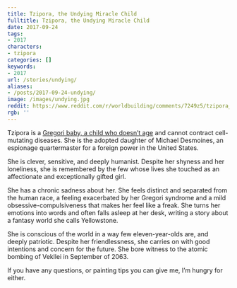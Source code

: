 ```yaml
---
title: Tzipora, the Undying Miracle Child
fulltitle: Tzipora, the Undying Miracle Child
date: 2017-09-24
tags:
- 2017
characters:
- tzipora
categories: []
keywords:
- 2017
url: /stories/undying/
aliases:
- /posts/2017-09-24-undying/
image: /images/undying.jpg
reddit: https://www.reddit.com/r/worldbuilding/comments/7249z5/tzipora_the_undying_miracle_child_vekllei/
rgb: ''
---
```

Tzipora is a [Gregori baby, a child who doesn’t age](https://www.reddit.com/r/worldbuilding/comments/6xtflc/tzipora_one_of_the_children_to_stop_ageing_vekllei/) and cannot contract cell-mutating diseases. She is the adopted daughter of Michael Desmoines, an espionage quartermaster for a foreign power in the United States.

She is clever, sensitive, and deeply humanist. Despite her shyness and her loneliness, she is remembered by the few whose lives she touched as an affectionate and exceptionally gifted girl.

She has a chronic sadness about her. She feels distinct and separated from the human race, a feeling exacerbated by her Gregori syndrome and a mild obsessive-compulsiveness that makes her feel like a freak. She turns her emotions into words and often falls asleep at her desk, writing a story about a fantasy world she calls Yellowstone.

She is conscious of the world in a way few eleven-year-olds are, and deeply patriotic. Despite her friendlessness, she carries on with good intentions and concern for the future. She bore witness to the atomic bombing of Vekllei in September of 2063.

If you have any questions, or painting tips you can give me, I’m hungry for either.
